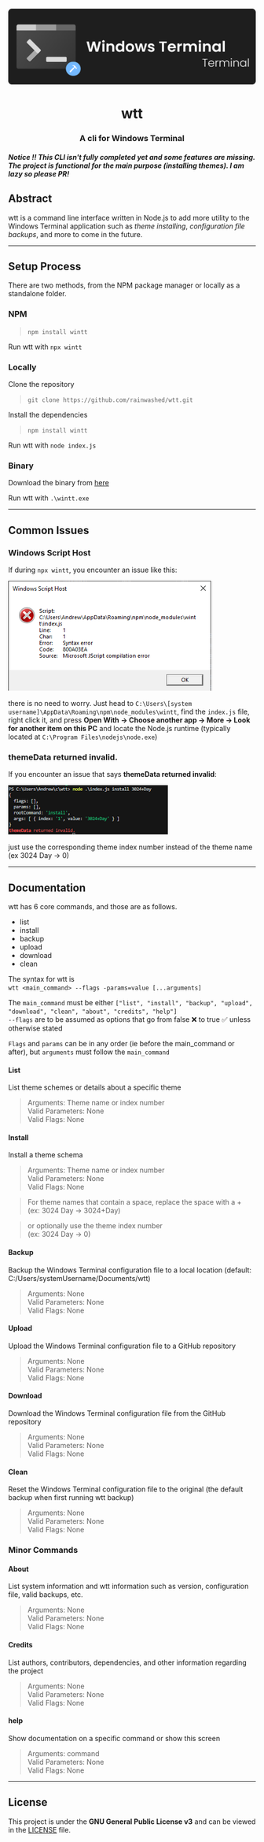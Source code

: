 <p align="center">
    <img src="./view/assets/wtt_banner.png" alt="wtt_banner.png">
</p>
<h1 align="center"><b>wtt</b></h1>
<h3 align="center">A cli for Windows Terminal</h3>

<h5>Notice ‼ This CLI isn't fully completed yet and some features are missing. The project is functional for the main purpose (installing themes). I am lazy so please PR!</h5>

## Abstract
wtt is a command line interface written in Node.js to add more utility to the Windows Terminal application such as *theme installing*, *configuration file backups*, and more to come in the future.

---

## Setup Process
There are two methods, from the NPM package manager or locally as a standalone folder.

### NPM
> ``npm install wintt``

Run wtt with ``npx wintt``

### Locally
Clone the repository
> ``git clone https://github.com/rainwashed/wtt.git`` 

Install the dependencies
> ``npm install wintt``

Run wtt with ``node index.js``

### Binary
Download the binary from [here](https://github.com/rainwashed/wtt/releases/tag/build)

Run wtt with ``.\wintt.exe``

---

## Common Issues

### **Windows Script Host**
If during ``npx wintt``, you encounter an issue like this:

![](./assets/2022-04-23-22-55-11.png)

there is no need to worry. Just head to ``C:\Users\[system username]\AppData\Roaming\npm\node_modules\wintt``, find the ``index.js`` file, right click it, and press **Open With -> Choose another app -> More -> Look for another item on this PC** and locate the Node.js runtime (typically located at ``C:\Program Files\nodejs\node.exe``)

### **themeData returned invalid.**
If you encounter an issue that says **themeData returned invalid**:

![](./assets/2022-04-29-19-49-54.png)

just use the corresponding theme index number instead of the theme name (ex 3024 Day -> 0)

---

## Documentation
wtt has 6 core commands, and those are as follows.
- list
- install
- backup
- upload
- download
- clean

The syntax for wtt is \
```wtt <main_command> --flags -params=value [...arguments]```

The ``main_command`` must be either ``["list", "install", "backup", "upload", "download", "clean", "about", "credits", "help"]`` \
``--flags`` are to be assumed as options that go from false ❌ to true ✅ unless otherwise stated

``Flags`` and ``params`` can be in any order (ie before the main_command or after), but ``arguments`` must follow the ``main_command``

#### **List**
List theme schemes or details about a specific theme
    
> Arguments: Theme name or index number \
> Valid Parameters: None \
> Valid Flags: None

#### **Install**
Install a theme schema

> Arguments: Theme name or index number \
> Valid Parameters: None \
> Valid Flags: None

> For theme names that contain a space, replace the space with a + \
> (ex: 3024 Day -> 3024+Day)

> or optionally use the theme index number \
> (ex: 3024 Day -> 0)

#### **Backup**
Backup the Windows Terminal configuration file to a local location (default: C:/Users/systemUsername/Documents/wtt)

> Arguments: None \
> Valid Parameters: None \
> Valid Flags: None

#### **Upload**
Upload the Windows Terminal configuration file to a GitHub repository

> Arguments: None \
> Valid Parameters: None \
> Valid Flags: None

#### **Download**
Download the Windows Terminal configuration file from the GitHub repository

> Arguments: None \
> Valid Parameters: None \
> Valid Flags: None

#### **Clean**
Reset the Windows Terminal configuration file to the original (the default backup when first running wtt backup)

> Arguments: None \
> Valid Parameters: None \
> Valid Flags: None

### Minor Commands

#### **About**
List system information and wtt information such as version, configuration file, valid backups, etc.

> Arguments: None \
> Valid Parameters: None \
> Valid Flags: None

#### **Credits**
List authors, contributors, dependencies, and other information regarding the project

> Arguments: None \
> Valid Parameters: None \
> Valid Flags: None

#### **help**
Show documentation on a specific command or show this screen

> Arguments: command \
> Valid Parameters: None \
> Valid Flags: None

---

## License
This project is under the **GNU General Public License v3** and can be viewed in the [LICENSE](./LICENSE) file.
